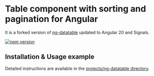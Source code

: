 # Table component with sorting and pagination for Angular
It is a forked version of [ng-datatable](https://github.com/cmglez10/ng-datatable) updated to Angular 20 and Signals.

[![npm version](https://badge.fury.io/js/%40pascalhonegger%2Fng-datatable.svg)](https://badge.fury.io/js/%40pascalhonegger%2Fng-datatable)

## Installation & Usage example

Detailed instructions are available in the [projects/ng-datatable directory](projects/ng-datatable/README.md).
